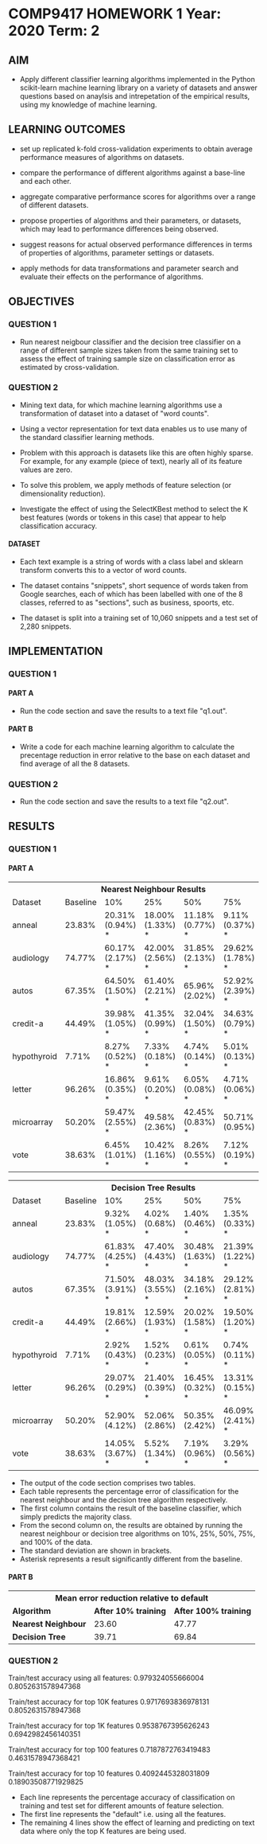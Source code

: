 # COMP9417      HOMEWORK 1      Year: 2020 Term: 2

## AIM
- Apply different classifier learning algorithms implemented in the Python scikit-learn machine learning library on a variety of datasets and answer questions based on anaylsis and intrepetation of the empirical results, using my knowledge of machine learning.

## LEARNING OUTCOMES
- set up replicated k-fold cross-validation experiments to obtain average performance measures of algorithms on datasets.

- compare the performance of different algorithms against a base-line and each other.

- aggregate comparative performance scores for algorithms over a range of different datasets.

- propose properties of algorithms and their parameters, or datasets, which may lead to performance differences being observed.

- suggest reasons for actual observed performance differences in terms of properties of algorithms, parameter settings or datasets.

- apply methods for data transformations and parameter search and evaluate their effects on the performance of algorithms.

## OBJECTIVES

### QUESTION 1

- Run nearest neigbour classifier and the decision tree classifier on a range of different sample sizes taken from the same training set to assess the effect of training sample size on classification error as estimated by cross-validation.

### QUESTION 2

- Mining text data, for which machine learning algorithms use a transformation of dataset into a dataset of "word counts".

- Using a vector representation for text data enables us to use many of the standard classifier learning methods.

- Problem with this approach is datasets like this are often highly sparse. For example, for any example (piece of text), nearly all of its feature values are zero.

- To solve this problem, we apply methods of feature selection (or dimensionality reduction).

- Investigate the effect of using the SelectKBest method to select the K best features (words or tokens in this case) that appear to help classification accuracy.

#### DATASET

- Each text example  is a string of words with a class label and sklearn transform converts this to a vector of word counts.

- The dataset contains "snippets", short sequence of words taken from Google searches, each of which has been labelled with one of the 8 classes, referred to as "sections", such as business, spoorts, etc.

- The dataset is split into a training set of 10,060 snippets and a test set of 2,280 snippets.


## IMPLEMENTATION

### QUESTION 1

#### PART A

- Run the code section and save the results to a text file "q1.out".

#### PART B

- Write a code for each machine learning algorithm to calculate the precentage reduction in error relative to the base on each dataset and find average of all the 8 datasets.

### QUESTION 2

- Run the code section and save the results to a text file "q2.out".


## RESULTS

### QUESTION 1

#### PART A

<table style="width:100%">
  <tr>
    <th colspan="7">Nearest Neighbour Results</th>
  </tr>
  <tr>
    <td>Dataset</td>
    <td>Baseline</td>
    <td>10%</td>
    <td>25%</td>
    <td>50%</td>
    <td>75%</td>
    <td>100%</td>
  </tr>
  <tr>
    <td>anneal          </td>
    <td>23.83%          </td>
    <td>20.31% (0.94%) *</td>
    <td>18.00% (1.33%) *</td>
    <td>11.18% (0.77%) *</td>
    <td>9.11% (0.37%)  *</td>
    <td>7.44% (0.44%)  *</td>
  </tr>
  <tr>
    <td>audiology       </td>
    <td>74.77%          </td>
    <td>60.17% (2.17%) *</td>
    <td>42.00% (2.56%) *</td>
    <td>31.85% (2.13%) *</td>
    <td>29.62% (1.78%) *</td>
    <td>26.47% (1.81%) *</td>
  </tr>
  <tr>
    <td>autos           </td>
    <td>67.35%          </td>
    <td>64.50% (1.50%) *</td>
    <td>61.40% (2.21%) *</td>
    <td>65.96% (2.02%)  </td>
    <td>52.92% (2.39%) *</td>
    <td>57.37% (0.95%) *</td>
  </tr>

  <tr>
    <td>credit-a        </td>
    <td>44.49%          </td>
    <td>39.98% (1.05%) *</td>
    <td>41.35% (0.99%) *</td>
    <td>32.04% (1.50%) *</td>
    <td>34.63% (0.79%) *</td>
    <td>34.71% (0.73%) *</td>
  </tr>

  <tr>
    <td>hypothyroid     </td>
    <td> 7.71%          </td>
    <td> 8.27% (0.52%) *</td>
    <td> 7.33% (0.18%) *</td>
    <td> 4.74% (0.14%) *</td>
    <td> 5.01% (0.13%) *</td>
    <td> 4.79% (0.10%) *</td>
  </tr>

  <tr>
    <td>letter          </td>
    <td>96.26%          </td>
    <td>16.86% (0.35%) *</td>
    <td> 9.61% (0.20%) *</td>
    <td> 6.05% (0.08%) *</td>
    <td> 4.71% (0.06%) *</td>
    <td> 3.93% (0.07%) *</td>
  </tr>

  <tr>
    <td>microarray      </td>
    <td>50.20%          </td>
    <td>59.47% (2.55%) *</td>
    <td>49.58% (2.36%)  </td>
    <td>42.45% (0.83%) *</td>
    <td>50.71% (0.95%)  </td>
    <td>50.88% (0.60%)  </td>
  </tr>

  <tr>
    <td>vote            </td>
    <td>38.63%          </td>
    <td> 6.45% (1.01%) *</td>
    <td>10.42% (1.16%) *</td>
    <td> 8.26% (0.55%) *</td>
    <td> 7.12% (0.19%) *</td>
    <td> 7.91% (0.39%) *</td>
  </tr>

</table>

<table style="width:100%">
  <tr>
    <th colspan="7">Decision Tree Results</th>
  </tr>
  <tr>
    <td>Dataset</td>
    <td>Baseline</td>
    <td>10%</td>
    <td>25%</td>
    <td>50%</td>
    <td>75%</td>
    <td>100%</td>
  </tr>
  <tr>
    <td>anneal          </td>
    <td>23.83%          </td>
    <td> 9.32% (1.05%) *</td>
    <td> 4.02% (0.68%) *</td>
    <td> 1.40% (0.46%) *</td>
    <td> 1.35% (0.33%) *</td>
    <td> 0.81% (0.26%) *</td>
  </tr>
  <tr>
    <td>audiology       </td>
    <td>74.77%          </td>
    <td>61.83% (4.25%) *</td>
    <td>47.40% (4.43%) *</td>
    <td>30.48% (1.63%) *</td>
    <td>21.39% (1.22%) *</td>
    <td>23.09% (2.37%) *</td>
  </tr>
  <tr>
    <td>autos           </td>
    <td>67.35%          </td>
    <td>71.50% (3.91%) *</td>
    <td>48.03% (3.55%) *</td>
    <td>34.18% (2.16%) *</td>
    <td>29.12% (2.81%) *</td>
    <td>20.43% (3.17%) *</td>
  </tr>

  <tr>
    <td>credit-a        </td>
    <td>44.49%          </td>
    <td>19.81% (2.66%) *</td>
    <td>12.59% (1.93%) *</td>
    <td>20.02% (1.58%) *</td>
    <td>19.50% (1.20%) *</td>
    <td>19.19% (1.12%) *</td>
  </tr>
  
  <tr>
    <td>hypothyroid     </td>
    <td> 7.71%          </td>
    <td> 2.92% (0.43%) *</td>
    <td> 1.52% (0.23%) *</td>
    <td> 0.61% (0.05%) *</td>
    <td> 0.74% (0.11%) *</td>
    <td> 0.62% (0.07%) *</td>
  </tr>

  <tr>
    <td>letter          </td>
    <td>96.26%          </td>
    <td>29.07% (0.29%) *</td>
    <td>21.40% (0.39%) *</td>
    <td>16.45% (0.32%) *</td>
    <td>13.31% (0.15%) *</td>
    <td>11.80% (0.14%) *</td>
  </tr>

  <tr>
    <td>microarray      </td>
    <td>50.20%          </td>
    <td>52.90% (4.12%)  </td>
    <td>52.06% (2.86%)  </td>
    <td>50.35% (2.42%)  </td>
    <td>46.09% (2.41%) *</td>
    <td>49.25% (1.74%)  </td>
  </tr>

  <tr>
    <td>vote            </td>
    <td>38.63%          </td>
    <td>14.05% (3.67%) *</td>
    <td> 5.52% (1.34%) *</td>
    <td> 7.19% (0.96%) *</td>
    <td> 3.29% (0.56%) *</td>
    <td> 5.84% (0.43%) *</td>
  </tr>

</table>

- The output of the code section comprises two tables.
- Each table represents the percentage error of classification for the nearest neighbour and the decision tree algorithm respectively.
- The first column contains the result of the baseline classifier, which simply predicts the majority class.
- From the second column on, the results are obtained by running the nearest neighbour or decision tree algorithms on 10%, 25%, 50%, 75%, and 100% of the data.
- The standard deviation are shown in brackets.
- Asterisk represents a result significantly different from the baseline.


#### PART B


<table style="width:100%">
  <tr>
    <th colspan="3"> Mean error reduction relative to default </th>
  </tr>

  <tr>
    <td><b>Algorithm</b></td>
    <td><b>After 10% training</b></td>
    <td><b>After 100% training</b></td>
  </tr>

  <tr>
    <td><b>Nearest Neighbour</b></td>
    <td>23.60</td>
    <td>47.77</td>
  </tr>

  <tr>
    <td><b>Decision Tree</b></td>
    <td>39.71</td>
    <td>69.84</td>
  </tr>
</table>


### QUESTION 2

<p>Train/test accuracy using all features:  0.979324055666004 0.8052631578947368</p>
<p>Train/test accuracy for top 10K features 0.9717693836978131 0.8052631578947368</p>
<p>Train/test accuracy for top 1K features 0.9538767395626243 0.6942982456140351</p>
<p>Train/test accuracy for top 100 features 0.7187872763419483 0.4631578947368421</p>
<p>Train/test accuracy for top 10 features 0.4092445328031809 0.18903508771929825</p>

- Each line represents the percentage accuracy of classification on training and test set for different amounts of feature selection.
- The first line represents the "default" i.e. using all the features.
- The remaining 4 lines show the effect of learning and predicting on text data where only the top K features are being used.
